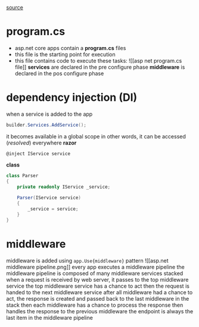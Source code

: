 [source](https://learn.microsoft.com/en-us/aspnet/core/fundamentals/?view=aspnetcore-9.0&tabs=windows)
# program.cs
- asp.net core apps contain a **program.cs** files
- this file is the starting point for execution
- this file contains code to execute these tasks:
![[asp net program.cs file]] 
**services** are declared in the pre configure phase
**middleware** is declared in the pos configure phase
# dependency injection (DI)
when a service is added to the app
```csharp
builder.Services.AddService();
```
it becomes available in a global scope
in other words, it can be accessed (*resolved*) everywhere
**razor**
```razor
@inject IService service
```
**class**
```csharp
class Parser
{
	private readonly IService _service;
	
	Parser(IService service)
	{
		_service = service;
	}
}
```
# middleware
middleware is added using `app.Use{middleware}` pattern
![[asp.net middleware pipeline.png]]
every app executes a middleware pipeline
the middleware pipeline is composed of many middleware services stacked
when a request is received by web server, it passes to the top middleware service
the top middleware service has a chance to act
then the request is handed to the next middleware service
after all middleware had a chance to act, the response is created and passed back to the last middleware in the stack
then each middleware has a chance to process the response
then handles the response to the previous middleware
the endpoint is always the last item in the middleware pipeline